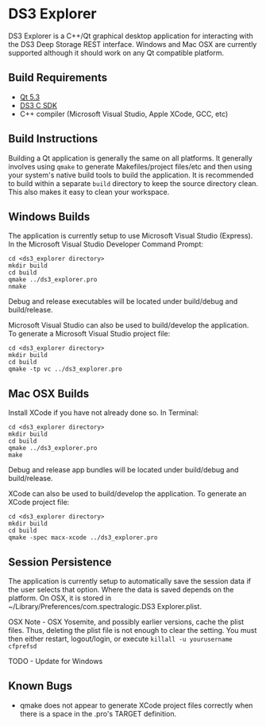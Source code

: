 DS3 Explorer
============

DS3 Explorer is a C++/Qt graphical desktop application for interacting with the
DS3 Deep Storage REST interface.  Windows and Mac OSX are currently supported
although it should work on any Qt compatible platform.

Build Requirements
------------------

* [Qt 5.3](http://qt-project.org)
* [DS3 C SDK](https://github.com/SpectraLogic/ds3_c_sdk)
* C++ compiler (Microsoft Visual Studio, Apple XCode, GCC, etc)

Build Instructions
------------------

Building a Qt application is generally the same on all platforms.  It generally
involves using `qmake` to generate Makefiles/project files/etc and then
using your system's native build tools to build the application.  It is
recommended to build within a separate `build` directory to keep the source
directory clean.  This also makes it easy to clean your workspace.

Windows Builds
--------------

The application is currently setup to use Microsoft Visual Studio (Express).
In the Microsoft Visual Studio Developer Command Prompt:

    cd <ds3_explorer directory>
    mkdir build 
    cd build
    qmake ../ds3_explorer.pro
    nmake

Debug and release executables will be located under build/debug and
build/release.

Microsoft Visual Studio can also be used to build/develop the application.
To generate a Microsoft Visual Studio project file:

    cd <ds3_explorer directory>
    mkdir build
    cd build
    qmake -tp vc ../ds3_explorer.pro

Mac OSX Builds
--------------

Install XCode if you have not already done so.  In Terminal:

    cd <ds3_explorer directory>
    mkdir build
    cd build
    qmake ../ds3_explorer.pro
    make

Debug and release app bundles will be located under build/debug and
build/release.

XCode can also be used to build/develop the application.  To generate an
XCode project file:

    cd <ds3_explorer directory>
    mkdir build
    cd build
    qmake -spec macx-xcode ../ds3_explorer.pro

Session Persistence
-------------------

The application is currently setup to automatically save the session data
if the user selects that option.  Where the data is saved depends on the
platform.  On OSX, it is stored in ~/Library/Preferences/com.spectralogic.DS3 Explorer.plist.

OSX Note - OSX Yosemite, and possibly earlier versions, cache the plist files.
Thus, deleting the plist file is not enough to clear the setting.  You must
then either restart, logout/login, or execute `killall -u yourusername cfprefsd`

TODO - Update for Windows

Known Bugs
----------

* qmake does not appear to generate XCode project files correctly when there
  is a space in the .pro's TARGET definition.
